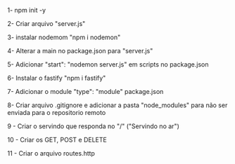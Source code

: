 1- npm init -y

2- Criar arquivo "server.js"

3- instalar nodemom "npm i nodemon"

4- Alterar a main no package.json para "server.js"

5- Adicionar "start": "nodemon server.js" em scripts no package.json

6- Instalar o fastify "npm i fastify"

7- Adicionar o module "type": "module" package.json

8- Criar arquivo .gitignore e adicionar a pasta "node_modules" para não ser enviada para o repositorio remoto


9 - Criar o servindo que responda no "/" ("Servindo no ar")

10 - Criar os GET, POST e DELETE

11 - Criar o arquivo routes.http 